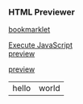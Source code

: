### HTML Previewer 

<a href="javascript:(function()%7Balert('hello%20world')%3B%7D)()%3B">bookmarklet</a>

<html>
<body>
<a href="javascript:alert('Hello World!');">Execute JavaScript</a>
<br>
<a href="javascript(function()%7Blink%20%3D%20window.location.href%20%3Bpreview%20%3D%20%22https%3A%2F%2Fhtmlpreview.github.io%2F%3F%22%2Blink%3Bwindow.open(preview%2C%20%22_blank%22)%7D)()">preview</a>
</body>
</html>


<html lang=en>
<head><meta charset="utf-8"></head>
<body>
<p><a id="bl" href="javascript:(function()%7Blink%20%3D%20window.location.href%20%3Bpreview%20%3D%20%22https%3A%2F%2Fhtmlpreview.github.io%2F%3F%22%2Blink%3Bwindow.open(preview%2C%20%22_blank%22)%7D)()">preview</a>
</p>
<body>
<script>
	var link = document.getElementById("bl");
	alert(link);
</script>
<html>

<table>
	<tr>
		<td>hello</td>
	<td>world</tr>
	</tr>
</table>
